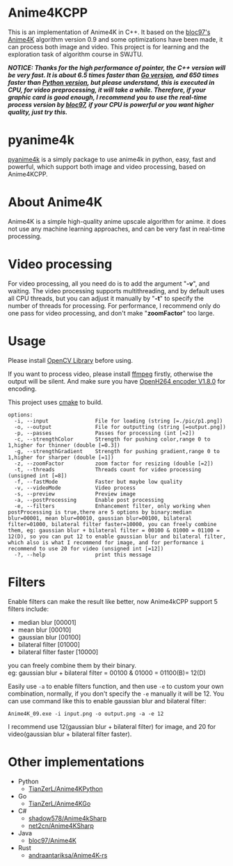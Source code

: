 # Anime4KCPP
This is an implementation of Anime4K in C++. It based on the [bloc97's Anime4K](https://github.com/bloc97/Anime4K) algorithm version 0.9 and some optimizations have been made, it can process both image and video.
This project is for learning and the exploration task of algorithm course in SWJTU.  

***NOTICE: Thanks for the high performance of pointer, the C++ version will be very fast. It is about 6.5 times faster than [Go version](https://github.com/TianZerL/Anime4KGo), and 650 times faster than [Python version](https://github.com/TianZerL/Anime4KPython), but please understand, this is executed in CPU, for video preprocessing, it will take a while. Therefore, if your graphic card is good enough, I recommend you to use the real-time process version by [bloc97](https://github.com/bloc97/Anime4K), if your CPU is powerful or you want higher quality, just try this.***

# pyanime4k
[pyanime4k](https://github.com/TianZerL/pyanime4k) is a simply package to use anime4k in python, easy, fast and powerful, which support both image and video processing, based on Anime4KCPP. 

# About Anime4K
Anime4K is a simple high-quality anime upscale algorithm for anime. it does not use any machine learning approaches, and can be very fast in real-time processing.

# Video processing
For video processing, all you need do is to add the argument "**-v**", and waiting. The video processing supports multithreading, and by default uses all CPU threads, but you can adjust it manually by "**-t**" to specify the number of threads for processing.  For performance, I recommend only do one pass for video processing, and don't make "**zoomFactor**" too large.

# Usage
Please install [OpenCV Library](https://opencv.org) before using.  

If you want to process video, please install [ffmpeg](https://ffmpeg.org) firstly, otherwise the output will be silent. And make sure you have [OpenH264 encoder V1.8.0](https://github.com/cisco/openh264/releases) for encoding.

This project uses [cmake](https://cmake.org) to build.

    options:
      -i, --input               File for loading (string [=./pic/p1.png])
      -o, --output              File for outputting (string [=output.png])
      -p, --passes              Passes for processing (int [=2])
      -c, --strengthColor       Strength for pushing color,range 0 to 1,higher for thinner (double [=0.3])
      -g, --strengthGradient    Strength for pushing gradient,range 0 to 1,higher for sharper (double [=1])
      -z, --zoomFactor          zoom factor for resizing (double [=2])
      -t, --threads             Threads count for video processing (unsigned int [=8])
      -f, --fastMode            Faster but maybe low quality
      -v, --videoMode           Video process
      -s, --preview             Preview image
      -a, --postProcessing      Enable post processing
      -e, --filters             Enhancement filter, only working when postProcessing is true,there are 5 options by binary:median blur=00001, mean blur=00010, gaussian blur=00100, bilateral filter=01000, bilateral filter faster=10000, you can freely combine them, eg: gaussian blur + bilateral filter = 00100 & 01000 = 01100 = 12(D), so you can put 12 to enable gaussian blur and bilateral filter, which also is what I recommend for image, and for performance i recommend to use 20 for video (unsigned int [=12])
      -?, --help                print this message

# Filters
Enable filters can make the result like better, now Anime4kCPP support 5 filters include:

  - median blur [00001]
  - mean blur [00010]
  - gaussian blur [00100]
  - bilateral filter [01000]
  - bilateral filter faster [10000]

you can freely combine them by their binary.  
eg: gaussian blur + bilateral filter = 00100 & 01000 = 01100(B)= 12(D)  

Easily use ```-a``` to enable filters function, and then use ```-e``` to custom your own combination, normally, if you don't specify the ```-e``` manually it will be 12.
You can use command like this to enable gaussian blur and bilateral filter:

    Anime4K_09.exe -i input.png -o output.png -a -e 12

I recommend use 12(gaussian blur + bilateral filter) for image, and 20 for video(gaussian blur + bilateral filter faster).


# Other implementations
- Python
  - [TianZerL/Anime4KPython](https://github.com/TianZerL/Anime4KPython)
- Go
  - [TianZerL/Anime4KGo](https://github.com/TianZerL/Anime4KGo)
- C#
  - [shadow578/Anime4kSharp](https://github.com/shadow578/Anime4kSharp)
  - [net2cn/Anime4KSharp](https://github.com/net2cn/Anime4KSharp)
- Java
  - [bloc97/Anime4K](https://github.com/bloc97/Anime4K)
- Rust
  - [andraantariksa/Anime4K-rs](https://github.com/andraantariksa/Anime4K-rs)